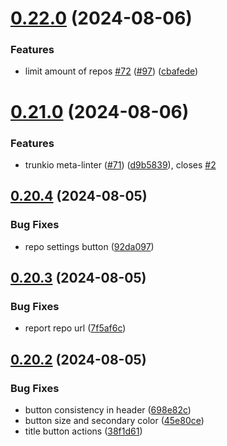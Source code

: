 # [0.22.0](https://github.com/EddieHubCommunity/HealthCheck/compare/v0.21.0...v0.22.0) (2024-08-06)


### Features

* limit amount of repos [#72](https://github.com/EddieHubCommunity/HealthCheck/issues/72) ([#97](https://github.com/EddieHubCommunity/HealthCheck/issues/97)) ([cbafede](https://github.com/EddieHubCommunity/HealthCheck/commit/cbafede973130e41a7f381b7c0fc7c4b41ca5f26))



# [0.21.0](https://github.com/EddieHubCommunity/HealthCheck/compare/v0.20.4...v0.21.0) (2024-08-06)


### Features

* trunkio meta-linter ([#71](https://github.com/EddieHubCommunity/HealthCheck/issues/71)) ([d9b5839](https://github.com/EddieHubCommunity/HealthCheck/commit/d9b5839a388237c3cbbb3c351d3423bb80f7922c)), closes [#2](https://github.com/EddieHubCommunity/HealthCheck/issues/2)



## [0.20.4](https://github.com/EddieHubCommunity/HealthCheck/compare/v0.20.3...v0.20.4) (2024-08-05)


### Bug Fixes

* repo settings button ([92da097](https://github.com/EddieHubCommunity/HealthCheck/commit/92da097c538b2940501ed6329a2f77f068d2e4a3))



## [0.20.3](https://github.com/EddieHubCommunity/HealthCheck/compare/v0.20.2...v0.20.3) (2024-08-05)


### Bug Fixes

* report repo url ([7f5af6c](https://github.com/EddieHubCommunity/HealthCheck/commit/7f5af6c331a9e15c2079d559ebd33b9d3be2ff87))



## [0.20.2](https://github.com/EddieHubCommunity/HealthCheck/compare/v0.20.1...v0.20.2) (2024-08-05)


### Bug Fixes

* button consistency in header ([698e82c](https://github.com/EddieHubCommunity/HealthCheck/commit/698e82ceafbbb6cbad0c85d41e5f83160e41b9ca))
* button size and secondary color ([45e80ce](https://github.com/EddieHubCommunity/HealthCheck/commit/45e80ce5310ecedc72db264212dd9b5c09ab5fe5))
* title button actions ([38f1d61](https://github.com/EddieHubCommunity/HealthCheck/commit/38f1d6143ca53a02f6c3a53cd675a6185a75641e))



